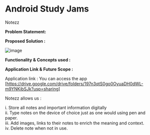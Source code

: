 # Android Study Jams
Notezz

**Problem Statement:**






**Proposed Solution :**





![image](https://user-images.githubusercontent.com/83875053/148693485-99d70ad6-f40a-4716-a47d-3ce35ef6f80b.png)


**Functionality & Concepts used :**





**Application Link & Future Scope :**

Application link : 
You can access the app [https://drive.google.com/drive/folders/197n3qtS0go0OyuaDH0dWL-m9YNKibSJk?usp=sharing]



Notezz allows us :

i. Store all notes and important information digitally</br>
ii. Type notes on the device of choice just as one would using pen and paper.</br>
iii. Add images, links to their notes to enrich the meaning and context. </br>
iv. Delete note when not in use.</br>


